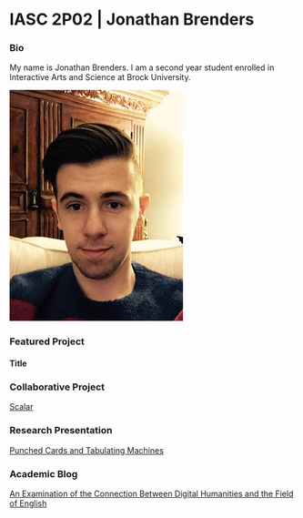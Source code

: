 # IASC 2P02 | Jonathan Brenders

### Bio

My name is Jonathan Brenders. I am a second year student enrolled in Interactive Arts and Science at Brock University. 

![](images/File_000.jpeg)

### Featured Project

#### Title


### Collaborative Project

[Scalar]()

### Research Presentation

[Punched Cards and Tabulating Machines](reveal/index.html)

### Academic Blog

[An Examination of the Connection Between Digital Humanities and the Field of English](blog.md)
